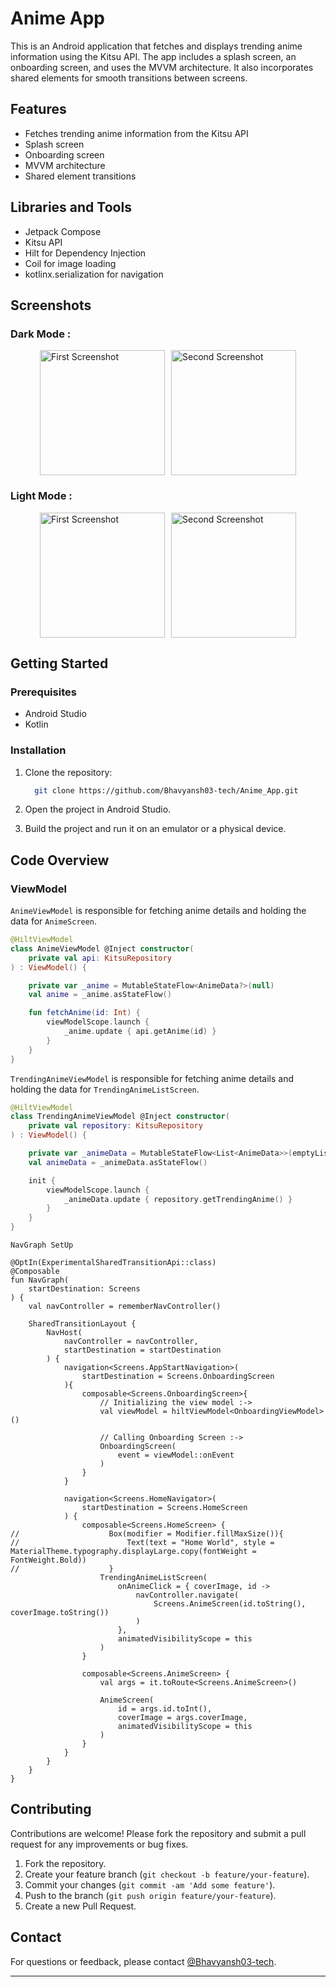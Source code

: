 # Anime App

This is an Android application that fetches and displays trending anime information using the Kitsu API. The app includes a splash screen, an onboarding screen, and uses the MVVM architecture. It also incorporates shared elements for smooth transitions between screens.

## Features

- Fetches trending anime information from the Kitsu API
- Splash screen
- Onboarding screen
- MVVM architecture
- Shared element transitions

## Libraries and Tools

- Jetpack Compose
- Kitsu API
- Hilt for Dependency Injection
- Coil for image loading
- kotlinx.serialization for navigation

## Screenshots
### Dark Mode :
<div style="display: flex; justify-content: center; align-items: center;">
    <img src="https://github.com/user-attachments/assets/3a59f7f4-39e0-4da4-8239-71aea389eb71" alt="First Screenshot" style="width: 200px; height: auto; margin-right: 10px;">
    <img src="https://github.com/user-attachments/assets/d08acb33-87b1-47f8-b271-a14de9e0392e" alt="Second Screenshot" style="width: 200px; height: auto;">
</div>

### Light Mode :
<div style="display: flex; justify-content: center; align-items: center;">
    <img src="https://github.com/user-attachments/assets/f16a180a-2b9b-4c75-8913-7de66c2e469e" alt="First Screenshot" style="width: 200px; height: auto; margin-right: 10px;">
    <img src="https://github.com/user-attachments/assets/77c29526-e106-4104-a1f8-b84c888c69cb" alt="Second Screenshot" style="width: 200px; height: auto;">
</div>

## Getting Started

### Prerequisites

- Android Studio
- Kotlin

### Installation

1. Clone the repository:

   ```sh
     git clone https://github.com/Bhavyansh03-tech/Anime_App.git
   ```
   
2. Open the project in Android Studio.
3. Build the project and run it on an emulator or a physical device.

## Code Overview

### ViewModel

`AnimeViewModel` is responsible for fetching anime details and holding the data for `AnimeScreen`.

```kotlin
@HiltViewModel
class AnimeViewModel @Inject constructor(
    private val api: KitsuRepository
) : ViewModel() {

    private var _anime = MutableStateFlow<AnimeData?>(null)
    val anime = _anime.asStateFlow()

    fun fetchAnime(id: Int) {
        viewModelScope.launch {
            _anime.update { api.getAnime(id) }
        }
    }
}
```

`TrendingAnimeViewModel` is responsible for fetching anime details and holding the data for `TrendingAnimeListScreen`.

```kotlin
@HiltViewModel
class TrendingAnimeViewModel @Inject constructor(
    private val repository: KitsuRepository
) : ViewModel() {

    private var _animeData = MutableStateFlow<List<AnimeData>>(emptyList())
    val animeData = _animeData.asStateFlow()

    init {
        viewModelScope.launch {
            _animeData.update { repository.getTrendingAnime() }
        }
    }
}
```

`NavGraph SetUp`

```koltin
@OptIn(ExperimentalSharedTransitionApi::class)
@Composable
fun NavGraph(
    startDestination: Screens
) {
    val navController = rememberNavController()

    SharedTransitionLayout {
        NavHost(
            navController = navController,
            startDestination = startDestination
        ) {
            navigation<Screens.AppStartNavigation>(
                startDestination = Screens.OnboardingScreen
            ){
                composable<Screens.OnboardingScreen>{
                    // Initializing the view model :->
                    val viewModel = hiltViewModel<OnboardingViewModel>()

                    // Calling Onboarding Screen :->
                    OnboardingScreen(
                        event = viewModel::onEvent
                    )
                }
            }

            navigation<Screens.HomeNavigator>(
                startDestination = Screens.HomeScreen
            ) {
                composable<Screens.HomeScreen> {
//                    Box(modifier = Modifier.fillMaxSize()){
//                        Text(text = "Home World", style = MaterialTheme.typography.displayLarge.copy(fontWeight = FontWeight.Bold))
//                    }
                    TrendingAnimeListScreen(
                        onAnimeClick = { coverImage, id ->
                            navController.navigate(
                                Screens.AnimeScreen(id.toString(), coverImage.toString())
                            )
                        },
                        animatedVisibilityScope = this
                    )
                }

                composable<Screens.AnimeScreen> {
                    val args = it.toRoute<Screens.AnimeScreen>()

                    AnimeScreen(
                        id = args.id.toInt(),
                        coverImage = args.coverImage,
                        animatedVisibilityScope = this
                    )
                }
            }
        }
    }
}
```

## Contributing

Contributions are welcome! Please fork the repository and submit a pull request for any improvements or bug fixes.

1. Fork the repository.
2. Create your feature branch (`git checkout -b feature/your-feature`).
3. Commit your changes (`git commit -am 'Add some feature'`).
4. Push to the branch (`git push origin feature/your-feature`).
5. Create a new Pull Request.

## Contact

For questions or feedback, please contact [@Bhavyansh03-tech](https://github.com/Bhavyansh03-tech).

---
